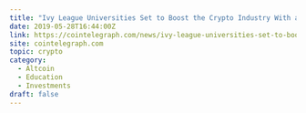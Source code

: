 ```yaml
---
title: "Ivy League Universities Set to Boost the Crypto Industry With an Injection of Institutional Investment"
date: 2019-05-28T16:44:00Z
link: https://cointelegraph.com/news/ivy-league-universities-set-to-boost-the-crypto-industry-with-an-injection-of-institutional-investment?utm_medium=RSS&utm_source=hune
site: cointelegraph.com
topic: crypto
category:
  - Altcoin
  - Education
  - Investments
draft: false
---
```

